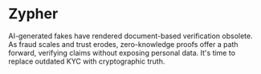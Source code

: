 # Zypher
AI-generated fakes have rendered document-based verification obsolete. As fraud scales and trust erodes, zero-knowledge proofs offer a path forward, verifying claims without exposing personal data. It's time to replace outdated KYC with cryptographic truth.
